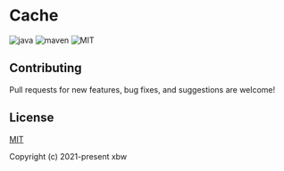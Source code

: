 # Cache

![java](https://img.shields.io/badge/java-1.7+-brightgreen.svg)
![maven](https://img.shields.io/badge/maven-3.0+-brightgreen.svg)
![MIT](https://img.shields.io/bower/l/cache)

## Contributing

Pull requests for new features, bug fixes, and suggestions are welcome!


## License

[MIT](https://github.com/xbw/log/blob/master/LICENSE)

Copyright (c) 2021-present xbw
